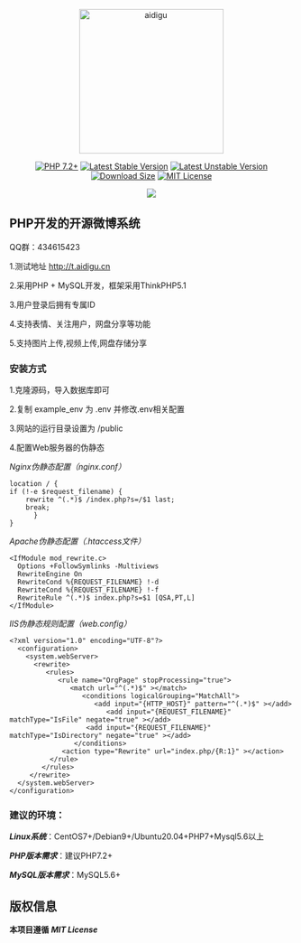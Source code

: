 <p align="center">
    <a href="https://github.com/lty628/aidigu">
        <img src="https://raw.githubusercontent.com/lty628/aidigu/master/public/favicon.ico" width="256" alt="aidigu" />
    </a>
</p>
<p align="center">
    <a href="https://github.com/lty628/aidigu"><img src="https://img.shields.io/badge/PHP-7.2%2B-blue?style=for-the-badge&color=%238d4bbb" alt="PHP 7.2+"></a>
    <a href="https://github.com/lty628/aidigu"><img src="https://img.shields.io/badge/STABLE-1.5.0-blue?style=for-the-badge&color=%230aa344" alt="Latest Stable Version"></a>
    <a href="https://github.com/lty628/aidigu"><img src="https://img.shields.io/badge/UNSTABLE-1.5.x--DEV-blue?style=for-the-badge&color=%23ff0097" alt="Latest Unstable Version"></a>
    <a href="https://github.com/lty628/aidigu"><img src="https://img.shields.io/badge/SIZE-9.3MB-blue?style=for-the-badge&color=%23f0c239" alt="Download Size"></a>
    <a href="https://raw.githubusercontent.com/lty628/aidigu/master/LICENSE"><img src="https://img.shields.io/badge/LICENSE-MIT-blue?style=for-the-badge&color=%234b5cc4" alt="MIT License"></a>
</p>
<p align="center">
    <a href="https://github.com/phplrt/phplrt/actions"><img src="https://github.com/phplrt/phplrt/workflows/build/badge.svg?branch=3.x&event=push"></a>
</p>


## **PHP开发的开源微博系统**

QQ群：434615423

1.测试地址 http://t.aidigu.cn

2.采用PHP + MySQL开发，框架采用ThinkPHP5.1

3.用户登录后拥有专属ID

4.支持表情、关注用户，网盘分享等功能

5.支持图片上传,视频上传,网盘存储分享

### **安装方式**

1.克隆源码，导入数据库即可

2.复制 example_env 为 .env 并修改.env相关配置

3.网站的运行目录设置为 /public

4.配置Web服务器的伪静态  

*Nginx伪静态配置（nginx.conf）*  

    location / {
    if (!-e $request_filename) {
        rewrite ^(.*)$ /index.php?s=/$1 last;
        break;
          }
    }

*Apache伪静态配置（.htaccess文件）*

    <IfModule mod_rewrite.c>
      Options +FollowSymlinks -Multiviews
      RewriteEngine On
      RewriteCond %{REQUEST_FILENAME} !-d
      RewriteCond %{REQUEST_FILENAME} !-f
      RewriteRule ^(.*)$ index.php?s=$1 [QSA,PT,L]
    </IfModule>

*IIS伪静态规则配置（web.config）*

    <?xml version="1.0" encoding="UTF-8"?>
      <configuration>
        <system.webServer>
          <rewrite>
             <rules>
                <rule name="OrgPage" stopProcessing="true">
                   <match url="^(.*)$" ></match>
                      <conditions logicalGrouping="MatchAll">
                         <add input="{HTTP_HOST}" pattern="^(.*)$" ></add>
                            <add input="{REQUEST_FILENAME}" matchType="IsFile" negate="true" ></add>
                       <add input="{REQUEST_FILENAME}" matchType="IsDirectory" negate="true" ></add>
                    </conditions>
                 <action type="Rewrite" url="index.php/{R:1}" ></action>
              </rule>
            </rules>
         </rewrite>
      </system.webServer>
    </configuration>
    
### **建议的环境：**

***Linux系统***：CentOS7+/Debian9+/Ubuntu20.04+PHP7+Mysql5.6以上  

***PHP版本需求***：建议PHP7.2+  

***MySQL版本需求***：MySQL5.6+

## 版权信息

**本项目遵循** ***MIT License***
